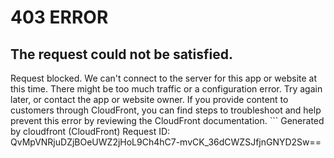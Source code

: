 # 403 ERROR

## The request could not be satisfied.

Request blocked. We can't connect to the server for this app or website at this time. There might be too much traffic or a configuration error. Try again later, or contact the app or website owner. If you provide content to customers through CloudFront, you can find steps to troubleshoot and help prevent this error by reviewing the CloudFront documentation. ```
Generated by cloudfront (CloudFront)
Request ID: QvMpVNRjuDZjBOeUWZ2jHoL9Ch4hC7-mvCK_36dCWZSJfjnGNYD2Sw==

```

